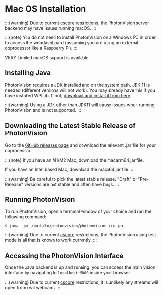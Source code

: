 # Mac OS Installation

:::{warning}
Due to current [cscore](https://github.com/wpilibsuite/allwpilib/tree/main/cscore) restrictions, the PhotonVision server backend may have issues running macOS.
:::

:::{note}
You do not need to install PhotonVision on a Windows PC in order to access the webdashboard (assuming you are using an external coprocessor like a Raspberry Pi).
:::

VERY Limited macOS support is available.

## Installing Java

PhotonVision requires a JDK installed and on the system path. JDK 11 is needed (different versions will not work). You may already have this if you have installed WPILib. If not, [download and install it from here](https://adoptium.net/temurin/releases?version=11).

:::{warning}
Using a JDK other than JDK11 will cause issues when running PhotonVision and is not supported.
:::

## Downloading the Latest Stable Release of PhotonVision

Go to the [GitHub releases page](https://github.com/PhotonVision/photonvision/releases) and download the relevant .jar file for your coprocessor.

:::{note}
If you have an M1/M2 Mac, download the macarm64.jar file.

If you have an Intel based Mac, download the macx64.jar file.
:::

:::{warning}
Be careful to pick the latest stable release. "Draft" or "Pre-Release" versions are not stable and often have bugs.
:::

## Running PhotonVision

To run PhotonVision, open a terminal window of your choice and run the following command:

```
$ java -jar /path/to/photonvision/photonvision-xxx.jar
```

:::{warning}
Due to current [cscore](https://github.com/wpilibsuite/allwpilib/tree/main/cscore) restrictions, the PhotonVision using test mode is all that is known to work currently.
:::

## Accessing the PhotonVision Interface

Once the Java backend is up and running, you can access the main vision interface by navigating to `localhost:5800` inside your browser.

:::{warning}
Due to current [cscore](https://github.com/wpilibsuite/allwpilib/tree/main/cscore) restrictions, it is unlikely any streams will open from real webcams.
:::
